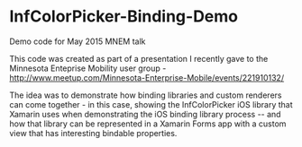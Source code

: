 # InfColorPicker-Binding-Demo
Demo code for May 2015 MNEM talk

This code was created as part of a presentation I recently gave to the Minnesota Enteprise Mobility user group - http://www.meetup.com/Minnesota-Enterprise-Mobile/events/221910132/

The idea was to demonstrate how binding libraries and custom renderers can come together - in this case, showing the InfColorPicker iOS library that Xamarin uses
when demonstrating the iOS binding library process -- and how that library can be represented in a Xamarin Forms app with a 
custom view that has interesting bindable properties.
